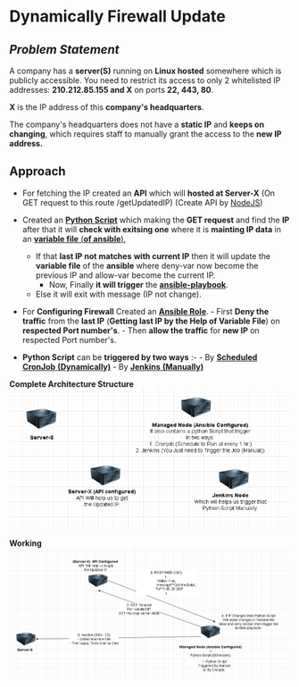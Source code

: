 # Dynamically Firewall Update

## *Problem Statement*

A company has a **server(S)** running on **Linux hosted** somewhere which is publicly accessible. You need to restrict its access to only 2 whitelisted IP addresses: **210.212.85.155 and X** on ports **22, 443, 80**.

**X** is the IP address of this **company's headquarters**.

The company's headquarters does not have a **static IP** and **keeps on changing**, which requires staff to manually grant the access to the **new IP address.**

## **Approach**

 - For fetching the IP  created an **API** which will **hosted at Server-X** (On GET request to this route /getUpdatedIP) (Create API by [NodeJS](https://github.com/Shashwatsingh22/Dynamically-Firwall-Update/tree/api))

 -  Created an [**Python Script**](https://github.com/Shashwatsingh22/Dynamically-Firwall-Update/tree/python-script) which making the **GET request** and find the **IP** after that it will **check with exitsing one** where it is **mainting IP data** in an [**variable file** (**of ansible**)](https://github.com/Shashwatsingh22/Dynamically-Firwall-Update/blob/ansible-role/changeUbuntuFirwall/vars/main.yml), 
	- If that **last IP not matches** **with current IP** then it will update the **variable file** of the **ansible** where deny-var now become the previous IP and allow-var become the current IP.
	  - Now, Finally **it will trigger** the **[ansible-playbook](https://github.com/Shashwatsingh22/Dynamically-Firwall-Update/blob/ansible-role/setup.yml)**.
	- Else it will exit with message (IP not change).
- For **Configuring Firewall** Created an [**Ansible Role**](https://github.com/Shashwatsingh22/Dynamically-Firwall-Update/tree/ansible-role).
		  - First **Deny the traffic** from the **last IP** (**Getting last IP  by the Help of Variable File**) on **respected Port number's**.
		  - Then **allow the traffic** for **new IP** on respected Port number's.
- **Python Script** can be **triggered by two ways** :-
				- By [**Scheduled CronJob** **(Dynamically)**](https://github.com/Shashwatsingh22/Dynamically-Firwall-Update/tree/python-script)
				- By [**Jenkins** **(Manually)**](https://github.com/Shashwatsingh22/Dynamically-Firwall-Update/tree/trigger)
				
**Complete Architecture Structure**
![ArchIMP1.1](https://raw.githubusercontent.com/Shashwatsingh22/Dynamically-Firwall-Update/main/archIMG/1.1.PNG)

**Working**
![ArchIMG1.2](https://raw.githubusercontent.com/Shashwatsingh22/Dynamically-Firwall-Update/main/archIMG/1.2.PNG)
